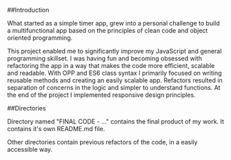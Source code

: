 ##Introduction

What started as a simple timer app, grew into a personal challenge to build a multifunctional app based on the principles of clean code and object oriented programming.

This project enabled me to significantly improve my JavaScript and general programming skillset. I was having fun and becoming obsessed with refactoring the app in a way that makes the code more efficient, scalable and readable. With OPP and ES6 class syntax I primarily focused on writing reusable methods and creating an easily scalable app. Refactors resulted in separation of concerns in the logic and simpler to understand functions. At the end of the project I implemented responsive design principles.

##Directories

Directory named "FINAL CODE - ..." contains the final product of my work. It contains it's own README.md file.

Other directories contain previous refactors of the code, in a easily accessible way.